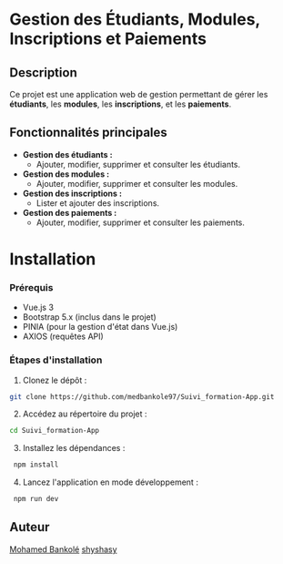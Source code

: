 # Gestion des Étudiants, Modules, Inscriptions et Paiements

## Description
Ce projet est une application web de gestion permettant de gérer les **étudiants**, les **modules**, les **inscriptions**, et les **paiements**.  

## Fonctionnalités principales
- **Gestion des étudiants :**
  - Ajouter, modifier, supprimer et consulter les étudiants.
- **Gestion des modules :**
  - Ajouter, modifier, supprimer et consulter les modules.
- **Gestion des inscriptions :**
  - Lister et ajouter des inscriptions.
- **Gestion des paiements :**
  - Ajouter, modifier, supprimer et consulter les paiements.

# Installation

### Prérequis
- Vue.js 3 
- Bootstrap 5.x (inclus dans le projet)
- PINIA  (pour la gestion d'état dans Vue.js)
- AXIOS (requêtes API)


### Étapes d'installation

1. Clonez le dépôt :

```bash
git clone https://github.com/medbankole97/Suivi_formation-App.git
```

2. Accédez au répertoire du projet :

```bash
cd Suivi_formation-App
```

3. Installez les dépendances :

```bash
 npm install
 ```

4. Lancez l'application en mode développement :

```bash
 npm run dev
```
##  Auteur
[Mohamed Bankolé](https://github.com/medbankole97)
[shyshasy](https://github.com/shyshasy)



